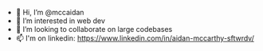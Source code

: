 - 👋 Hi, I’m @mccaidan
- 👀 I’m interested in web dev
- 💞️ I’m looking to collaborate on large codebases
- 📫 I'm on linkedin: https://www.linkedin.com/in/aidan-mccarthy-sftwrdv/

<!---
mccaidan/mccaidan is a ✨ special ✨ repository because its `README.md` (this file) appears on your GitHub profile.
You can click the Preview link to take a look at your changes.
--->
